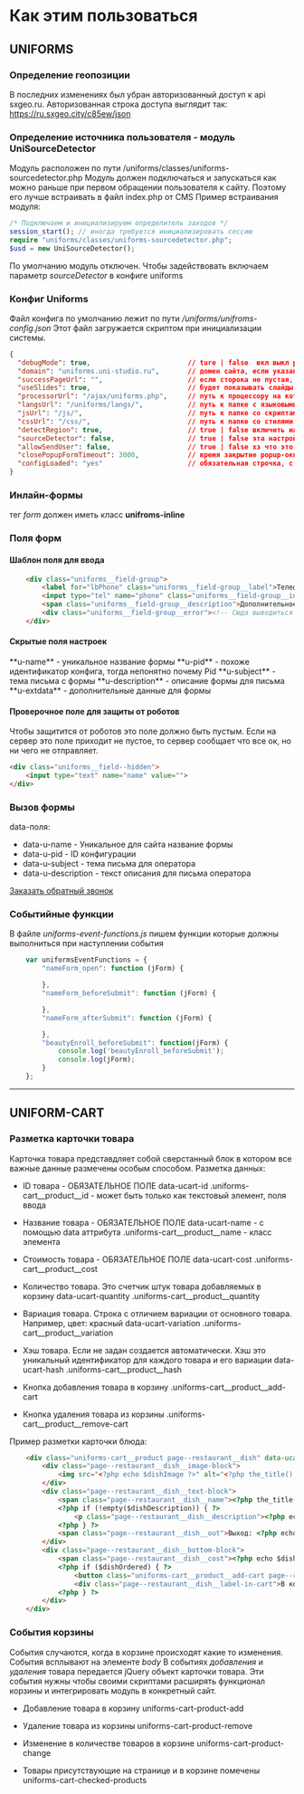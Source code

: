 # Как этим пользоваться

## UNIFORMS

### Определение геопозиции
В последних изменениях был убран авторизованный доступ к api sxgeo.ru. 
Авторизованная строка доступа выглядит так: https://ru.sxgeo.city/c85ew/json 

### Определение источника пользователя - модуль UniSourceDetector
Модуль расположен по пути /uniforms/classes/uniforms-sourcedetector.php
Модуль должен подключаться и запускаться как можно раньше при первом обращении пользователя к сайту. Поэтому его лучше встраивать в файл index.php от CMS
Пример встраивания модуля:
```php
/* Подключаем и инициализируем определитель заходов */
session_start(); // иногда требуется инициализировать сессию 
require "uniforms/classes/uniforms-sourcedetector.php";
$usd = new UniSourceDetector();
```

По умолчанию модуль отключен. Чтобы задействовать включаем параметр *sourceDetector* в конфиге uniforms


### Конфиг Uniforms
Файл конфига по умолчанию лежит по пути */uniforms/unifroms-config.json*
Этот файл загружается скриптом при инициализации системы.

```JSON
{
  "debugMode": true,                        // ture | false  вкл выкл режим отладки
  "domain": "uniforms.uni-studio.ru",       // домен сайта, если указан неверный будем получать ошибку 400 при отправке
  "successPageUrl": "",                     // если сторока не пустая, то перекинет пользователя на указанный url при успешной отправке
  "useSlides": true,                        // будет показывать слайды успешной отпрвки или ошибки. div`ы слайдов должны быть сверстаны в форме
  "processorUrl": "/ajax/uniforms.php",     // путь к процессору на который отправлять запросы
  "langsUrl": "/uniforms/langs/",           // путь к папке с языковыми файлами
  "jsUrl": "/js/",                          // путь к папке со скриптами (хз зачем)
  "cssUrl": "/css/",                        // путь к папке со стилями (хз звчем)
  "detectRegion": true,                     // true | false включить или выключить определение geo позиции пользователя
  "sourceDetector": false,                  // true | false эта настройка используется серверной стороной, если разрешено попытается получить данные от sourcedetector
  "allowSendUser": false,                   // true | false хз что это !!!
  "closePopupFormTimeout": 3000,            // время закрытие popup-окна в милисекундах
  "configLoaded": "yes"                     // обязательная строчка, с помощью нее проверяется загрузился конфиг или нет
}
```




### Инлайн-формы
тег *form* должен иметь класс **unifroms-inline**




### Поля форм

#### Шаблон поля для ввода
```html
    <div class="uniforms__field-group">
        <label for="lbPhone" class="uniforms__field-group__label">Телефон</label>
        <input type="tel" name="phone" class="uniforms__field-group__input" id="lbPhone">
        <span class="uniforms__field-group__description">Дополнительное описание для поля</span>
        <div class="uniforms__field-group__error"><!-- Сюда выводиться текст ошибки при проверке поля --></div>
    </div>
```

#### Скрытые поля настроек
<input type="hidden" name="u-name">
**u-name**          - уникальное название формы
**u-pid**           - похоже идентификатор конфига, тогда непонятно почему Pid
**u-subject**       - тема письма с формы
**u-description**   - описание формы для письма
**u-extdata**       - дополнительные данные для формы




#### Проверочное поле для защиты от роботов

Чтобы защитится от роботов это поле должно быть пустым. Если на сервер это поле приходит не пустое, то сервер сообщает что все ок, но ни чего не отправляет.

```html
<div class="uniforms__field--hidden">
    <input type="text" name="name" value="">
</div>
```




### Вызов формы

data-поля:
* data-u-name - Уникальное для сайта название формы
* data-u-pid - ID конфигурации
* data-u-subject - тема письма для оператора
* data-u-description - текст описания для письма оператора

<a href="javascript:void(0)" class="uniforms show header__order-call" data-u-name="orderCall" data-u-pid="2" data-u-subject="Заказ обратного звонка">Заказать обратный звонок</a>




### Событийные функции
В файле *uniforms-event-functions.js* пишем функции которые должны выполниться при наступлении события
```javascript
    var uniformsEventFunctions = {
        "nameForm_open": function (jForm) {

        },
        "nameForm_beforeSubmit": function (jForm) {

        },
        "nameForm_afterSubmit": function (jForm) {

        },
        "beautyEnroll_beforeSubmit": function(jForm) {
            console.log('beautyEnroll_beforeSubmit');
            console.log(jForm);
        }
    };
```


--------------------------------------------------------------------------------------------------------------------------------

## UNIFORM-CART



### Разметка карточки товара
Карточка товара представдляет собой сверстанный блок в котором все важные данные размечены особым способом. Разметка данных:

* ID товара - ОБЯЗАТЕЛЬНОЕ ПОЛЕ
    data-ucart-id
    .uniforms-cart__product__id - может быть только как текстовый элемент, поля ввода 

* Название товара - ОБЯЗАТЕЛЬНОЕ ПОЛЕ
    data-ucart-name - с помощью data аттрибута
    .uniforms-cart__product__name - класс элемента

* Стоимость товара - ОБЯЗАТЕЛЬНОЕ ПОЛЕ
    data-ucart-cost
    .uniforms-cart__product__cost

* Количество товара. Это счетчик штук товара добавляемых в корзину
    data-ucart-quantity
    .uniforms-cart__product__quantity

* Вариация товара. Строка с отличием вариации от основного товара. Например, цвет: красный
    data-ucart-variation 
    .uniforms-cart__product__variation

* Хэш товара. Если не задан создается автоматически. Хэш это уникальный идентификатор для каждого товара и его вариации
    data-ucart-hash
    .uniforms-cart__product__hash

* Кнопка добавления товара в корзину
    .uniforms-cart__product__add-cart

* Кнопка удаления товара из корзины
    .uniforms-cart__product__remove-cart

Пример разметки карточки блюда:
```HTML
    <div class="uniforms-cart__product page--restaurant__dish" data-ucart-id="2" data-ucart-name="Блюдо1" data-ucart-cost="750" data-ucart-quantity="1">
        <div class="page--restaurant__dish__image-block">
            <img src="<?php echo $dishImage ?>" alt="<?php the_title() ?>" class="page--restaurant__dish__image">
        </div>
        <div class="page--restaurant__dish__text-block">
            <span class="page--restaurant__dish__name"><?php the_title() ?></span>
            <?php if (!empty($dishDescription)) { ?>
                <p class="page--restaurant__dish__description"><?php echo wp_trim_words($dishDescription, 13) ?></p>
            <?php } ?>
            <span class="page--restaurant__dish__out">Выход: <?php echo $dishOut?></span>
        </div>
        <div class="page--restaurant__dish__bottom-block">
            <span class="page--restaurant__dish__cost"><?php echo $dishCost?>&nbsp;&#8381;</span>
            <?php if ($dishOrdered) { ?>
                <button class="uniforms-cart__product__add-cart page--restaurant__dish__add-cart">В заказ</button>
                <div class="page--restaurant__dish__label-in-cart">В корзине</div>
            <?php } ?>
        </div>
    </div>
```


### События корзины
События случаются, когда в корзине происходят какие то изменения. События всплывают на элементе *body*
В событиях *добавления* и *удаления* товара передается jQuery объект карточки товара. Эти события нужны чтобы своими скриптами расширять функционал корзины и интегрировать модуль в конкретный сайт.

* Добавление товара в корзину
    uniforms-cart-product-add

* Удаление товара из корзины
    uniforms-cart-product-remove

* Изменение в количестве товаров в корзине
    uniforms-cart-product-change

* Товары присутствующие на странице и в корзине помечены
    uniforms-cart-checked-products
